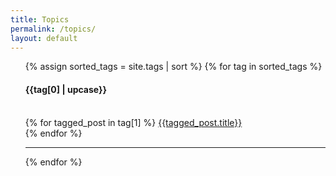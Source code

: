 ```yaml
---
title: Topics
permalink: /topics/
layout: default
---
```

<ul>
  {% assign sorted_tags = site.tags | sort %}
  {% for tag in sorted_tags %}
    <h4 id="{{tag[0]}}" class="meta">{{tag[0] | upcase}}</h4>
    <br>
    {% for tagged_post in tag[1] %}
      <a href="{{site.baseurl}}{{tagged_post.url}}">{{tagged_post.title}}</a>
      <br>
    {% endfor %}
    <hr>
  {% endfor %}
</ul>
